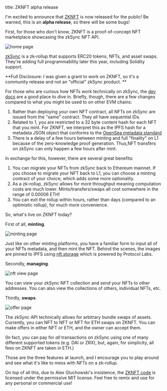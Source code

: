 title: ZKNFT alpha release

I'm excited to announce that [ZKNFT](https://zknft.xyz/#/) is now released for the public! Be warned, this is an **alpha release**, so there will be some bugs! 

First, for those who don't know, ZKNFT is a proof-of-concept NFT marketplace showcasing the zkSync NFT API. 

![home page](https://i.imgur.com/f7RV1jl.png)

[zkSync](https://zksync.io/) is a zk-rollup that supports ERC20 tokens, NFTs, and asset swaps. They're adding full programmability later this year, including Solidity support.

**Full Disclosure: I was given a grant to work on ZKNFT, so it's a community release and not an "official" zkSync product. **

For those who are curious how NFTs work technically on zkSync, the [dev docs](https://zksync.io/dev/nfts/#what-s-live) are a good place to dive in. Briefly, though, there are a few changes compared to what you might be used to on other EVM chains:

1.  Rather than deploying your own NFT contract, all NFTs on zkSync are issued from the "same" contract. They all have sequential IDs.
2. Related to 1, you are restricted to a 32 byte content hash for each NFT that you mint. For ZKNFT, we interpret this as the IPFS hash for a metadata JSON object that conforms to the [OpenSea metadata standard](https://docs.opensea.io/docs/metadata-standards.)
3. There is a delay of a few hours between minting and full "finality" on L1 because of the zero-knowledge proof generation. Thus,NFT  transfers on zkSync can only happen a few hours after mint.

In exchange for this, however, there are several great benefits:

1. You can migrate your NFTs from zkSync back to Ethereum mainnet. If you choose to migrate your NFT back to L1, you can choose a minting contract of your choice, which adds some more optionality.
2. As a zk-rollup, zkSync allows for more throughput meaning computation costs are much lower. Mints/transfers/swaps all cost somewhere in the range of 0.00006 ETH!
3. You can exit the rollup within hours, rather than days (compared to an optimistic rollup), for much more convenience.

So, what's live on ZKNFT today?

First of all, **minting**.

![minting page](https://i.imgur.com/FqhPMPh.png)

Just like on other minting platforms, you have a familiar form to input all of your NFTs metadata, and then mint the NFT. Behind the scenes, the images are pinned to IPFS using [nft.storage](https://nft.storage/) which is powered by Protocol Labs. 

Secondly, **managing**.

![nft view page](https://i.imgur.com/51I18yC.png)

You can view your zkSync NFT collection and send your NFTs to other addresses. You can also view the collections of others, individual NFTs, etc.

Thirdly, **swaps**.

![offer page](https://i.imgur.com/hmstCw4.png)

The zkSync API technically allows for arbitrary bundle swaps of assets. Currently, you can NFT to NFT or NFT for ETH swaps on ZKNFT. You can make offers in either NFT or ETH, and the owner can accept them.

(In fact, you can pay for *all* transactions on zkSync using one of many different supported tokens (e.g. DAI or ZRX), but, again, for simplicity, all fees on ZKNFT are taken in ETH.)

Those are the three features at launch, and I encourage you to play around and see what it's like to mess with NFTs on a zk-rollup.

On top of all this, due to Alex Gluchowski's insistence, the [ZKNFT code](https://github.com/0xmons/zknft) is licensed under the permissive MIT license. Feel free to remix and use for any personal *or* commercial use!

